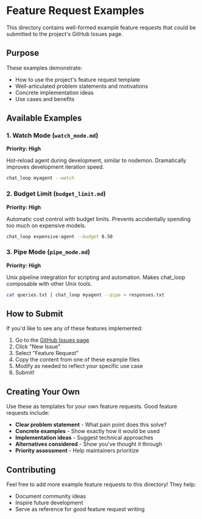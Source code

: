 # Feature Request Examples

This directory contains well-formed example feature requests that could be submitted to the project's GitHub Issues page.

## Purpose

These examples demonstrate:
- How to use the project's feature request template
- Well-articulated problem statements and motivations
- Concrete implementation ideas
- Use cases and benefits

## Available Examples

### 1. Watch Mode (`watch_mode.md`)
**Priority: High**

Hot-reload agent during development, similar to nodemon. Dramatically improves development iteration speed.

```bash
chat_loop myagent --watch
```

### 2. Budget Limit (`budget_limit.md`)
**Priority: High**

Automatic cost control with budget limits. Prevents accidentally spending too much on expensive models.

```bash
chat_loop expensive-agent --budget 0.50
```

### 3. Pipe Mode (`pipe_mode.md`)
**Priority: High**

Unix pipeline integration for scripting and automation. Makes chat_loop composable with other Unix tools.

```bash
cat queries.txt | chat_loop myagent --pipe > responses.txt
```

## How to Submit

If you'd like to see any of these features implemented:

1. Go to the [GitHub Issues page](https://github.com/Open-Agent-Tools/Basic-Agent-Chat-Loop/issues)
2. Click "New Issue"
3. Select "Feature Request"
4. Copy the content from one of these example files
5. Modify as needed to reflect your specific use case
6. Submit!

## Creating Your Own

Use these as templates for your own feature requests. Good feature requests include:

- **Clear problem statement** - What pain point does this solve?
- **Concrete examples** - Show exactly how it would be used
- **Implementation ideas** - Suggest technical approaches
- **Alternatives considered** - Show you've thought it through
- **Priority assessment** - Help maintainers prioritize

## Contributing

Feel free to add more example feature requests to this directory! They help:
- Document community ideas
- Inspire future development
- Serve as reference for good feature request writing
